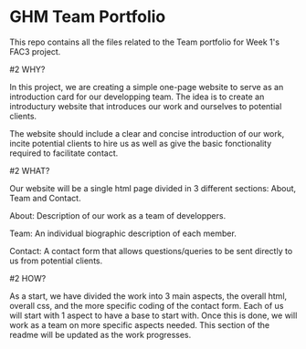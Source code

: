 # GHM Team Portfolio

This repo contains all the files related to the Team portfolio for Week 1's FAC3 project.

#2 WHY?

In this project, we are creating a simple one-page website to serve as an introduction card for our developping team. The idea is to create an introductury website that introduces our work and ourselves to potential clients.

The website should include a clear and concise introduction of our work, incite potential clients to hire us as well as give the basic fonctionality required to facilitate contact.

#2 WHAT?

Our website will be a single html page divided in 3 different sections: About, Team and Contact. 

About: Description of our work as a team of developpers.

Team: An individual biographic description of each member.

Contact: A contact form that allows questions/queries to be sent directly to us from potential clients.

#2 HOW?

As a start, we have divided the work into 3 main aspects, the overall html, overall css, and the more specific coding of the contact form. Each of us will start with 1 aspect to have a base to start with. Once this is done, we will work as a team on more specific aspects needed. This section of the readme will be updated as the work progresses.




